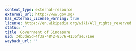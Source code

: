 ```yaml
---
content_type: external-resource
external_url: http://www.gov.sg/
has_external_license_warning: true
license: https://en.wikipedia.org/wiki/All_rights_reserved
status: ''
title: Government of Singapore
uid: 24b3de5d-4f3a-4842-8576-4136fae371ee
wayback_url: ''
---
```

